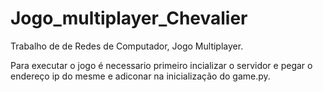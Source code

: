# Jogo_multiplayer_Chevalier
Trabalho de de Redes de Computador, Jogo Multiplayer.

Para executar o jogo é necessario primeiro incializar o servidor e pegar o endereço ip do mesme e adiconar na inicialização do game.py.
